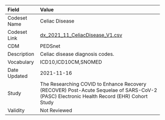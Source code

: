 |Field        |Value                                                                                                                                    |
|:------------|:----------------------------------------------------------------------------------------------------------------------------------------|
|Codeset Name |Celiac Disease                                                                                                                           |
|Codeset Link |[dx_2021_11_CeliacDisease_V1.csv](https://github.com/PEDSnet/Variable-Dictionary/blob/main/conditions/dx_2021_11_CeliacDisease_V1.csv)   |
|CDM          |PEDSnet                                                                                                                                  |
|Description  |Celiac disease diagnosis codes.                                                                                                          |
|Vocabulary   |ICD10,ICD10CM,SNOMED                                                                                                                     |
|Date Updated |2021-11-16                                                                                                                               |
|Study        |The Researching COVID to Enhance Recovery (RECOVER) Post-Acute Sequelae of SARS-CoV-2 (PASC) Electronic Health Record (EHR) Cohort Study |
|Validity     |Not Reviewed                                                                                                                             |
